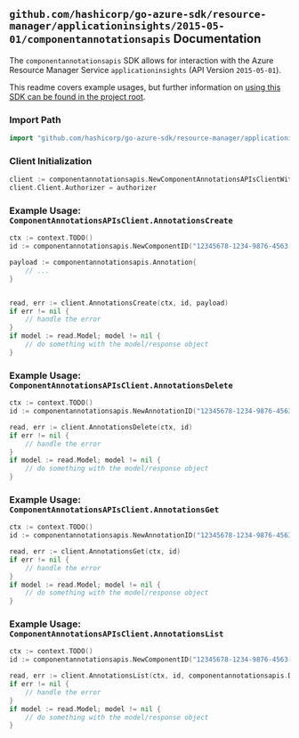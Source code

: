 
## `github.com/hashicorp/go-azure-sdk/resource-manager/applicationinsights/2015-05-01/componentannotationsapis` Documentation

The `componentannotationsapis` SDK allows for interaction with the Azure Resource Manager Service `applicationinsights` (API Version `2015-05-01`).

This readme covers example usages, but further information on [using this SDK can be found in the project root](https://github.com/hashicorp/go-azure-sdk/tree/main/docs).

### Import Path

```go
import "github.com/hashicorp/go-azure-sdk/resource-manager/applicationinsights/2015-05-01/componentannotationsapis"
```


### Client Initialization

```go
client := componentannotationsapis.NewComponentAnnotationsAPIsClientWithBaseURI("https://management.azure.com")
client.Client.Authorizer = authorizer
```


### Example Usage: `ComponentAnnotationsAPIsClient.AnnotationsCreate`

```go
ctx := context.TODO()
id := componentannotationsapis.NewComponentID("12345678-1234-9876-4563-123456789012", "example-resource-group", "componentValue")

payload := componentannotationsapis.Annotation{
	// ...
}


read, err := client.AnnotationsCreate(ctx, id, payload)
if err != nil {
	// handle the error
}
if model := read.Model; model != nil {
	// do something with the model/response object
}
```


### Example Usage: `ComponentAnnotationsAPIsClient.AnnotationsDelete`

```go
ctx := context.TODO()
id := componentannotationsapis.NewAnnotationID("12345678-1234-9876-4563-123456789012", "example-resource-group", "componentValue", "annotationIdValue")

read, err := client.AnnotationsDelete(ctx, id)
if err != nil {
	// handle the error
}
if model := read.Model; model != nil {
	// do something with the model/response object
}
```


### Example Usage: `ComponentAnnotationsAPIsClient.AnnotationsGet`

```go
ctx := context.TODO()
id := componentannotationsapis.NewAnnotationID("12345678-1234-9876-4563-123456789012", "example-resource-group", "componentValue", "annotationIdValue")

read, err := client.AnnotationsGet(ctx, id)
if err != nil {
	// handle the error
}
if model := read.Model; model != nil {
	// do something with the model/response object
}
```


### Example Usage: `ComponentAnnotationsAPIsClient.AnnotationsList`

```go
ctx := context.TODO()
id := componentannotationsapis.NewComponentID("12345678-1234-9876-4563-123456789012", "example-resource-group", "componentValue")

read, err := client.AnnotationsList(ctx, id, componentannotationsapis.DefaultAnnotationsListOperationOptions())
if err != nil {
	// handle the error
}
if model := read.Model; model != nil {
	// do something with the model/response object
}
```
